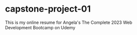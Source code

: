 # capstone-project-01
This is my online resume for Angela's The Complete 2023 Web Development Bootcamp on Udemy
